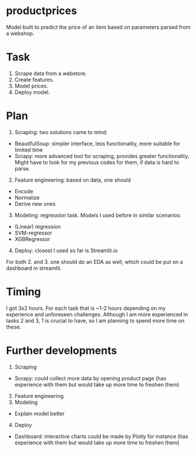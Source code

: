 # productprices
Model built to predict the price of an item based on parameters parsed from a webshop.

# Task
1. Scrape data from a webstore.
2. Create features.
3. Model prices.
4. Deploy model.

# Plan
1. Scraping: two solutions came to mind:
  - BeautifulSoup: simpler interface, less functionality, more suitable for limited time
  - Scrapy: more advanced tool for scraping, provides greater functionality. Might have to look for my previous codes for them, if data is hard to parse.
2. Feature engineering: based on data, one should
  - Encode
  - Normalize
  - Derive new ones
3. Modeling: regression task. Models I used before in similar scenarios:
  - (Linear) regression
  - SVM-regressor
  - XGBRegressor
4. Deploy: closest I used so far is Streamlit.io

For both 2. and 3. one should do an EDA as well, which could be put on a dashboard in streamlit.

# Timing
I got 3x2 hours. For each task that is ~1-2 hours depending on my experience and unforeseen challenges. Although I am more experienced in tasks 2 and 3, 1 is crucial to have, so I am planning to spend more time on these.

# Further developments
1. Scraping
  - Scrapy: could collect more data by opening product page (has experience with them but would take up more time to freshen them)
2. Feature engineering
3. Modeling
  - Explain model better 
4. Deploy
  - Dashboard: interactive charts could be made by Plotly for instance (has experience with them but would take up more time to freshen them)
